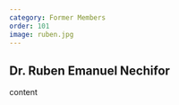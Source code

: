 ```yaml
---
category: Former Members
order: 101
image: ruben.jpg
---
```

Dr. Ruben Emanuel Nechifor
---

content

